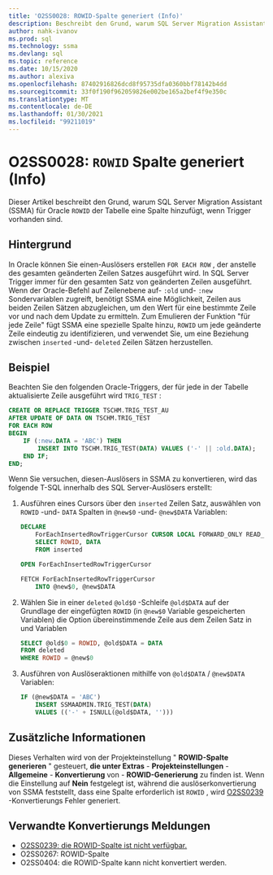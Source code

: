 ```yaml
---
title: 'O2SS0028: ROWID-Spalte generiert (Info)'
description: Beschreibt den Grund, warum SQL Server Migration Assistant (SSMA) für Oracle der Tabelle die ROWID-Spalte hinzufügt.
author: nahk-ivanov
ms.prod: sql
ms.technology: ssma
ms.devlang: sql
ms.topic: reference
ms.date: 10/15/2020
ms.author: alexiva
ms.openlocfilehash: 87402916826dcd8f95735dfa0360bbf78142b4dd
ms.sourcegitcommit: 33f0f190f962059826e002be165a2bef4f9e350c
ms.translationtype: MT
ms.contentlocale: de-DE
ms.lasthandoff: 01/30/2021
ms.locfileid: "99211019"
---
```

# <a name="o2ss0028-rowid-column-generated-info"></a>O2SS0028: `ROWID` Spalte generiert (Info)

Dieser Artikel beschreibt den Grund, warum SQL Server Migration Assistant (SSMA) für Oracle `ROWID` der Tabelle eine Spalte hinzufügt, wenn Trigger vorhanden sind.

## <a name="background"></a>Hintergrund

In Oracle können Sie einen-Auslösers erstellen `FOR EACH ROW` , der anstelle des gesamten geänderten Zeilen Satzes ausgeführt wird. In SQL Server Trigger immer für den gesamten Satz von geänderten Zeilen ausgeführt. Wenn der Oracle-Befehl auf Zeilenebene auf- `:old` und- `:new` Sondervariablen zugreift, benötigt SSMA eine Möglichkeit, Zeilen aus beiden Zeilen Sätzen abzugleichen, um den Wert für eine bestimmte Zeile vor und nach dem Update zu ermitteln. Zum Emulieren der Funktion "für jede Zeile" fügt SSMA eine spezielle Spalte hinzu, `ROWID` um jede geänderte Zeile eindeutig zu identifizieren, und verwendet Sie, um eine Beziehung zwischen `inserted` -und- `deleted` Zeilen Sätzen herzustellen.

## <a name="example"></a>Beispiel

Beachten Sie den folgenden Oracle-Triggers, der für jede in der Tabelle aktualisierte Zeile ausgeführt wird `TRIG_TEST` :

```sql
CREATE OR REPLACE TRIGGER TSCHM.TRIG_TEST_AU
AFTER UPDATE OF DATA ON TSCHM.TRIG_TEST
FOR EACH ROW
BEGIN
    IF (:new.DATA = 'ABC') THEN
        INSERT INTO TSCHM.TRIG_TEST(DATA) VALUES ('-' || :old.DATA);
    END IF;
END;
```

Wenn Sie versuchen, diesen-Auslösers in SSMA zu konvertieren, wird das folgende T-SQL innerhalb des SQL Server-Auslösers erstellt:

1) Ausführen eines Cursors über den `inserted` Zeilen Satz, auswählen von `ROWID` -und- `DATA` Spalten in `@new$0` -und- `@new$DATA` Variablen:

    ```sql
    DECLARE
        ForEachInsertedRowTriggerCursor CURSOR LOCAL FORWARD_ONLY READ_ONLY FOR
        SELECT ROWID, DATA
        FROM inserted

    OPEN ForEachInsertedRowTriggerCursor

    FETCH ForEachInsertedRowTriggerCursor
        INTO @new$0, @new$DATA
    ```

2) Wählen Sie in einer `deleted` `@old$0` -Schleife `@old$DATA` auf der Grundlage der eingefügten `ROWID` (in `@new$0` Variable gespeicherten Variablen) die Option übereinstimmende Zeile aus dem Zeilen Satz in und Variablen

    ```sql
    SELECT @old$0 = ROWID, @old$DATA = DATA
    FROM deleted
    WHERE ROWID = @new$0
    ```

3) Ausführen von Auslöseraktionen mithilfe von `@old$DATA` / `@new$DATA` Variablen:

    ```sql
    IF (@new$DATA = 'ABC')
        INSERT SSMAADMIN.TRIG_TEST(DATA)
        VALUES (('-' + ISNULL(@old$DATA, '')))
    ```

## <a name="additional-information"></a>Zusätzliche Informationen

Dieses Verhalten wird von der Projekteinstellung " **ROWID-Spalte generieren** " gesteuert, **die unter Extras**  -  **Projekteinstellungen**  -  **Allgemeine**  -  **Konvertierung** von  -  **ROWID-Generierung** zu finden ist. Wenn die Einstellung auf **Nein** festgelegt ist, während die auslöserkonvertierung von SSMA feststellt, dass eine Spalte erforderlich ist `ROWID` , wird [O2SS0239](o2ss0239.md) -Konvertierungs Fehler generiert.

## <a name="related-conversion-messages"></a>Verwandte Konvertierungs Meldungen

* [O2SS0239: die ROWID-Spalte ist nicht verfügbar.](o2ss0239.md)
* O2SS0267: ROWID-Spalte
* O2SS0404: die ROWID-Spalte kann nicht konvertiert werden.
